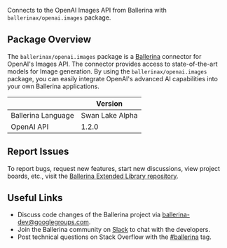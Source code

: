 Connects to the OpenAI Images API from Ballerina with `ballerinax/openai.images` package.

## Package Overview
The `ballerinax/openai.images` package is a [Ballerina](https://ballerina.io/) connector for OpenAI's Images API. The connector provides access to state-of-the-art models for Image generation. By using the `ballerinax/openai.images` package, you can easily integrate OpenAI's advanced AI capabilities into your own Ballerina applications.

|                             | Version         |
|-----------------------------|-----------------|
| Ballerina Language          | Swan Lake Alpha |
| OpenAI API                  | 1.2.0           |

## Report Issues
To report bugs, request new features, start new discussions, view project boards, etc., visit the [Ballerina Extended Library repository](https://github.com/ballerina-platform/ballerina-extended-library).

## Useful Links
- Discuss code changes of the Ballerina project via [ballerina-dev@googlegroups.com](mailto:ballerina-dev@googlegroups.com).
- Join the Ballerina community on [Slack](https://ballerina.io/community/slack/) to chat with the developers.
- Post technical questions on Stack Overflow with the [#ballerina](https://stackoverflow.com/questions/tagged/ballerina) tag.
